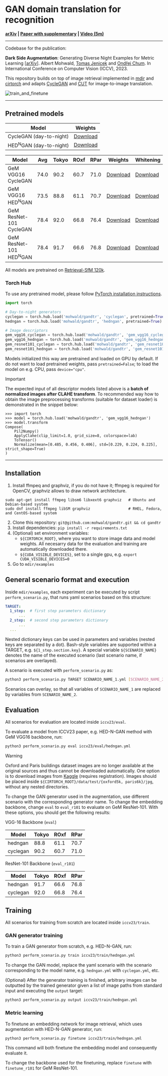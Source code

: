 # GAN domain translation for recognition

**[arXiv](https://arxiv.org/abs/2309.16351) | [Paper with supplementary](https://openaccess.thecvf.com/content/ICCV2023/html/Mohwald_Dark_Side_Augmentation_Generating_Diverse_Night_Examples_for_Metric_Learning_ICCV_2023_paper.html) | [Video (5m)](https://youtu.be/zlT-GJOcgYw)**

----

Codebase for the publication:

**Dark Side Augmentation**: Generating Diverse Night Examples for Metric Learning [[arXiv](https://arxiv.org/abs/2309.16351)].
Albert Mohwald, [Tomas Jenicek][jenicek] and [Ondřej Chum][chum].
In International Conference on Computer Vision (ICCV), 2023.

This repository builds on top of image retrieval implemented in [mdir][mdir] and [cirtorch][cirtorch] and adapts [CycleGAN][cyclegan] and [CUT][cut] for image-to-image translation.

![train_and_finetune](https://github.com/mohwald/gandtr/assets/29608815/bc284d8a-5da6-4e24-921a-28717e9015e1)

----

## Pretrained models

<table>
  <thead>
    <tr>
      <th>Model</th>
      <th>Weights</th>
    </tr>
  </thead>
  <tbody>
    <tr>
      <td>CycleGAN (day-to-night)</td>
      <td><a href="http://ptak.felk.cvut.cz/personal/jenicto2/download/iccv23_gan/cyclegan_generator_X.pth">Download</a></td>
    </tr>
    <tr>
      <td>HED<sup>N</sup>GAN (day-to-night)</td>
      <td><a href="http://ptak.felk.cvut.cz/personal/jenicto2/download/iccv23_gan/hedngan_generator_X.pth">Download</a></td>
    </tr>
  </tbody>
</table>

<table>
  <thead>
    <tr>
      <th>Model</th>
      <th>Avg</th>
      <th>Tokyo</th>
      <th>ROxf</th>
      <th>RPar</th>
      <th>Weights</th>
      <th>Whitening</th>
    </tr>
  </thead>
  <tbody>
    <tr>
      <td>GeM VGG16 CycleGAN</td>
      <td>74.0</td>
      <td>90.2</td>
      <td>60.7</td>
      <td>71.0</td>
      <td><a href="http://ptak.felk.cvut.cz/personal/jenicto2/download/iccv23_gan/cyclegan_embed_vgg16.pth">Download</a></td>
      <td><a href="http://ptak.felk.cvut.cz/personal/jenicto2/download/iccv23_gan/cyclegan_embed_vgg16_lw.pkl">Download</a></td>
    </tr>
    <tr>
      <td>GeM VGG16 HED<sup>N</sup>GAN</td>
      <td>73.5</td>
      <td>88.8</td>
      <td>61.1</td>
      <td>70.7</td>
      <td><a href="http://ptak.felk.cvut.cz/personal/jenicto2/download/iccv23_gan/hedngan_embed_vgg16.pth">Download</a></td>
      <td><a href="http://ptak.felk.cvut.cz/personal/jenicto2/download/iccv23_gan/hedngan_embed_vgg16_lw.pkl">Download</a></td>
    </tr>
    <tr>
      <td>GeM ResNet-101 CycleGAN</td>
      <td>78.4</td>
      <td>92.0</td>
      <td>66.8</td>
      <td>76.4</td>
      <td><a href="http://ptak.felk.cvut.cz/personal/jenicto2/download/iccv23_gan/cyclegan_embed_resnet101.pth">Download</a></td>
      <td><a href="http://ptak.felk.cvut.cz/personal/jenicto2/download/iccv23_gan/cyclegan_embed_resnet101_lw.pkl">Download</a></td>
    </tr>
    <tr>
      <td>GeM ResNet-101 HED<sup>N</sup>GAN</td>
      <td>78.4</td>
      <td>91.7</td>
      <td>66.6</td>
      <td>76.8</td>
      <td><a href="http://ptak.felk.cvut.cz/personal/jenicto2/download/iccv23_gan/hedngan_embed_resnet101.pth">Download</a></td>
      <td><a href="http://ptak.felk.cvut.cz/personal/jenicto2/download/iccv23_gan/hedngan_embed_resnet101_lw.pkl">Download</a></td>
    </tr>
  </tbody>
</table>

All models are pretrained on [Retrieval-SfM 120k][sfm].

### Torch Hub

To use any pretrained model, please follow [PyTorch installation instructions](https://pytorch.org/get-started/locally/).

```python
import torch

# Day-to-night generators
cyclegan = torch.hub.load('mohwald/gandtr', 'cyclegan', pretrained=True)
hedngan = torch.hub.load('mohwald/gandtr', 'hedngan', pretrained=True)

# Image descriptors
gem_vgg16_cyclegan = torch.hub.load('mohwald/gandtr', 'gem_vgg16_cyclegan', pretrained=True)
gem_vgg16_hedngan = torch.hub.load('mohwald/gandtr', 'gem_vgg16_hedngan', pretrained=True)
gem_resnet101_cyclegan = torch.hub.load('mohwald/gandtr', 'gem_resnet101_cyclegan', pretrained=True)
gem_resnet101_hedngan = torch.hub.load('mohwald/gandtr', 'gem_resnet101_hedngan', pretrained=True)
```

Models initialized this way are pretrained and loaded on GPU by default. If do not want to load pretrained weights, pass `pretrained=False`; to load the model on e.g. CPU, pass `device="cpu"`. 

> [!IMPORTANT]
> The expected input of all descriptor models listed above is a **batch of normalized images after CLAHE transform**. To recommended way how to obtain the image preprocessing transforms (suitable for dataset loader) is demonstrated in the snippet below:

```
>>> import torch
>>> model = torch.hub.load('mohwald/gandtr', 'gem_vgg16_hedngan')
>>> model.transform
Compose(
    Pil2Numpy()
    ApplyClahe(clip_limit=1.0, grid_size=8, colorspace=lab)
    ToTensor()
    Normalize(mean=[0.485, 0.456, 0.406], std=[0.229, 0.224, 0.225], strict_shape=True)
)
```

----


## Installation

1. Install ffmpeq and graphviz, if you do not have it;  ffmpeg is required for OpenCV, graphviz allows to draw network architecture. 
```
sudo apt-get install ffmpeg libsm6 libxext6 graphviz   # Ubuntu and Debian-based system
sudo dnf install ffmpeg libSM graphviz                 # RHEL, Fedora, and CentOS-based system 
```
2. Clone this repository: `git@github.com:mohwald/gandtr.git && cd gandtr`
3. Install dependencies: `pip install -r requirements.txt`
4. (Optional) set environment variables:
    - `${CIRTORCH_ROOT}`, where you want to store image data and model weights. All necesarry data for the evaluation and training are automatically downloaded there.
    - `${CUDA_VISIBLE_DEVICES}`, set to a single gpu, e.g. `export CUDA_VISIBLE_DEVICES=0`
5. Go to `mdir/examples`


## General scenario format and execution

Inside `mdir/examples`, each experiment can be executed by script `perform_scenario.py`, that runs yaml scenarios based on this structure:
```yaml
TARGET:
  1_step:  # first step parameters dictionary
      ...
  2_step:  # second step parameters dictionary
      ...
  ...
```

Nested dictionary keys can be used in parameters and variables (nested keys are separated by a dot).
Bash-style variables are supported within a TARGET, e.g. `${1_step.section.key}`.
A special variable `${SCENARIO_NAME}` denotes the name of the executed scenario (last scenario name, if scenarios are overlayed).

A scenario is executed with `perform_scenario.py` as:
```bash
python3 perform_scenario.py TARGET SCENARIO_NAME_1.yml [SCENARIO_NAME_2.yml]...
```

Scenarios can overlay, so that all variables of `SCENARIO_NAME_1` are replaced by variables from `SCENARIO_NAME_2`.


## Evaluation

All scenarios for evaluation are located inside `iccv23/eval`.

To evaluate a model from ICCV23 paper, e.g. HED-N-GAN method with GeM VGG16 backbone, run:

```bash
python3 perform_scenario.py eval iccv23/eval/hedngan.yml
```

> [!WARNING]
> Oxford and Paris buildings dataset images are no longer available at the original sources and thus cannot be downloaded automatically. One option is to download images from [Kaggle](https://www.kaggle.com/datasets/skylord/oxbuildings) (requires registration). Images should be placed inside `${CIRTORCH_ROOT}/data/test/{oxford5k, paris6k}/jpg`, without any nested directories.

To change the GAN generator used in the augmentation, use different scenario with the corresponding generator name.
To change the embedding backbone, change `eval` to `eval_r101` to evaluate on GeM ResNet-101.
With these options, you should get the following results:

VGG-16 Backbone (`eval`)

| Model       | Tokyo | ROxf | RPar |
|-------------|-------|------|------|
| hedngan     | 88.8  | 61.1 | 70.7 |
| cyclegan    | 90.2  | 60.7 | 71.0 |

ResNet-101 Backbone (`eval_r101`)

| Model       | Tokyo | ROxf | RPar |
|-------------|-------|------|------|
| hedngan     | 91.7  | 66.6 | 76.8 |
| cyclegan    | 92.0  | 66.8 | 76.4 |


## Training

All scenarios for training from scratch are located inside `iccv23/train`.

### GAN generator training

To train a GAN generator from scratch, e.g. HED-N-GAN, run:

```bash
python3 perform_scenario.py train iccv23/train/hedngan.yml
```

To change the GAN model, replace the yaml scenario with the scenario corresponding to the model name, e.g. `hedngan.yml` with `cyclegan.yml`, etc.

(Optional) After the generator training is finished, arbitrary images can be outputted by the trained generator given a list of image paths from standard input and executing the `output` target:

```bash
python3 perform_scenario.py output iccv23/train/hedngan.yml
```

### Metric learning

To finetune an embedding network for image retrieval, which uses augmentation with HED-N-GAN generator, run:

```bash
python3 perform_scenario.py finetune iccv23/train/hedngan.yml
```

This command will both finetune the embedding model and consequently evaluate it.

To change the backbone used for the finetuning, replace `finetune` with `finetune_r101` for GeM ResNet-101.

<!-- References -->

[jenicek]: http://cmp.felk.cvut.cz/~jenicto2
[chum]: http://cmp.felk.cvut.cz/~chum
[mdir]: https://github.com/jenicek/mdir/
[cirtorch]: https://github.com/filipradenovic/cnnimageretrieval-pytorch/
[cyclegan]: https://github.com/junyanz/pytorch-CycleGAN-and-pix2pix/
[cut]: https://github.com/taesungp/contrastive-unpaired-translation/
[sfm]: https://cmp.felk.cvut.cz/cnnimageretrieval/
